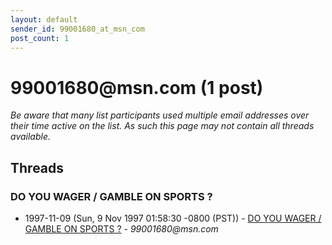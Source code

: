 ```yaml
---
layout: default
sender_id: 99001680_at_msn_com
post_count: 1
---
```


# 99001680<span>@</span>msn.com (1 post)

_Be aware that many list participants used multiple email addresses over their time active on the list. As such this page may not contain all threads available._

## Threads

### DO YOU WAGER / GAMBLE ON SPORTS ?
+ 1997-11-09 (Sun, 9 Nov 1997 01:58:30 -0800 (PST)) - [DO YOU WAGER / GAMBLE ON SPORTS ?](/archive/1997/11/49cde836e4d0834cc672c0e3f65135e088804ce8d0b6f4b3b098f0ae794fed74) - _99001680@msn.com_

